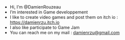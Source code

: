 - Hi, I’m @DamienRouzeau
- I’m interested in Game developpement
- I like to create video games and post them on itch io : https://damienrzu.itch.io
- I also like participate to Game Jam 
- You can reach me on my mail : damienrzu@gmail.com

